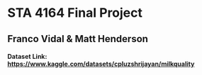 # STA 4164 Final Project
## Franco Vidal & Matt Henderson

#### Dataset Link: https://www.kaggle.com/datasets/cpluzshrijayan/milkquality


